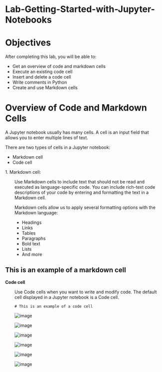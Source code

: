 # Lab-Getting-Started-with-Jupyter-Notebooks

# Objectives
After completing this lab, you will be able to:

- Get an overview of code and markdown cells
- Execute an existing code cell
- Insert and delete a code cell
- Write comments in Python
- Create and use Markdown cells


# Overview of Code and Markdown Cells
A Jupyter notebook usually has many cells. A cell is an input field that allows you to enter multiple lines of text.

There are two types of cells in a Jupyter notebook:

* Markdown cell
* Code cell



<b1> 1. Markdown cell</b>:




<div style="padding-left: 30px;">
Use Markdown cells to include text that should not be read and executed as language-specific code. You can include rich-text code descriptions of your code by entering and formatting the text in a Markdown cell.<br/>

Markdown cells allow us to apply several formatting options with the Markdown language: 

* Headings
* Links
* Tables
* Paragraphs
* Bold text
* Lists
* And more

</div>


## This is an example of a markdown cell
<b>Code cell</b>
<div style="padding-left: 30px;">
Use Code cells when you want to write and modify code. The default cell displayed in a Jupyter notebook is a Code cell.

  
```
# This is an example of a code cell
```

![image](https://github.com/user-attachments/assets/3f6eda15-467d-44f7-9016-79f133bd0bf0)

![image](https://github.com/user-attachments/assets/45c6d03c-1b0b-464e-ba58-99e3c8da8c24)

![image](https://github.com/user-attachments/assets/4eb94002-c36a-4e1b-baee-d33397821ab1)

![image](https://github.com/user-attachments/assets/ff9d3115-d071-42e8-bad4-e1dcb4d2110b)

![image](https://github.com/user-attachments/assets/5415efba-caf6-4ed1-8a84-472020547dbe)

![image](https://github.com/user-attachments/assets/52bb033d-c1b6-45a3-800b-ead0cdc5a824)

